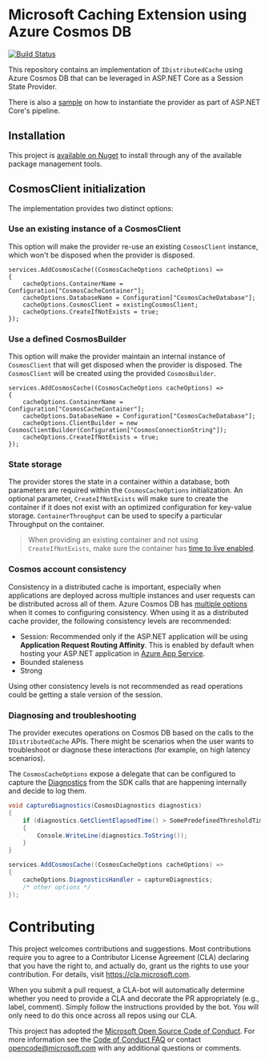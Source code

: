 # Microsoft Caching Extension using Azure Cosmos DB

[![Build Status](https://cosmos-db-sdk-public.visualstudio.com/cosmos-db-sdk-public/_apis/build/status/Microsoft.Extensions.Caching.Cosmos%20-%20Nightly?branchName=master)](https://cosmos-db-sdk-public.visualstudio.com/cosmos-db-sdk-public/_build/latest?definitionId=46&branchName=master)

This repository contains an implementation of `IDistributedCache` using Azure Cosmos DB that can be leveraged in ASP.NET Core as a Session State Provider.

There is also a [sample](./sample/Startup.cs) on how to instantiate the provider as part of ASP.NET Core's pipeline.

## Installation

This project is [available on Nuget](https://www.nuget.org/packages/Microsoft.Extensions.Caching.Cosmos) to install through any of the available package management tools.

## CosmosClient initialization

The implementation provides two distinct options:

### Use an existing instance of a CosmosClient

This option will make the provider re-use an existing `CosmosClient` instance, which won't be disposed when the provider is disposed.

```c-sharp
services.AddCosmosCache((CosmosCacheOptions cacheOptions) =>
{
    cacheOptions.ContainerName = Configuration["CosmosCacheContainer"];
    cacheOptions.DatabaseName = Configuration["CosmosCacheDatabase"];
    cacheOptions.CosmosClient = existingCosmosClient;
    cacheOptions.CreateIfNotExists = true;
});
```

### Use a defined CosmosBuilder

This option will make the provider maintain an internal instance of `CosmosClient` that will get disposed when the provider is disposed. The `CosmosClient` will be created using the provided `CosmosBuilder`.

```c-sharp
services.AddCosmosCache((CosmosCacheOptions cacheOptions) =>
{
    cacheOptions.ContainerName = Configuration["CosmosCacheContainer"];
    cacheOptions.DatabaseName = Configuration["CosmosCacheDatabase"];
    cacheOptions.ClientBuilder = new CosmosClientBuilder(Configuration["CosmosConnectionString"]);
    cacheOptions.CreateIfNotExists = true;
});
```

### State storage

The provider stores the state in a container within a database, both parameters are required within the `CosmosCacheOptions` initialization. An optional parameter, `CreateIfNotExists` will make sure to create the container if it does not exist with an optimized configuration for key-value storage. `ContainerThroughput` can be used to specify a particular Throughput on the container.

> When providing an existing container and not using `CreateIfNotExists`, make sure the container has [time to live enabled](https://docs.microsoft.com//azure/cosmos-db/sql/how-to-time-to-live#enable-time-to-live-on-a-container-using-the-azure-portal).

### Cosmos account consistency

Consistency in a distributed cache is important, especially when applications are deployed across multiple instances and user requests can be distributed across all of them. 
Azure Cosmos DB has [multiple options](https://docs.microsoft.com/azure/cosmos-db/consistency-levels) when it comes to configuring consistency. When using it as a distributed cache provider, the following consistency levels are recommended:

* Session: Recommended only if the ASP.NET application will be using **Application Request Routing Affinity**. This is enabled by default when hosting your ASP.NET application in [Azure App Service](https://docs.microsoft.com/azure/app-service/configure-common#configure-general-settings).
* Bounded staleness
* Strong

Using other consistency levels is not recommended as read operations could be getting a stale version of the session.

### Diagnosing and troubleshooting

The provider executes operations on Cosmos DB based on the calls to the `IDistributedCache` APIs. There might be scenarios when the user wants to troubleshoot or diagnose these interactions (for example, on high latency scenarios).

The `CosmosCacheOptions` expose a delegate that can be configured to capture the [Diagnostics](https://docs.microsoft.com/dotnet/api/microsoft.azure.cosmos.cosmosdiagnostics?view=azure-dotnet) from the SDK calls that are happening internally and decide to log them.

```csharp
void captureDiagnostics(CosmosDiagnostics diagnostics)
{
    if (diagnostics.GetClientElapsedTime() > SomePredefinedThresholdTime)
    {
        Console.WriteLine(diagnostics.ToString());
    }
}

services.AddCosmosCache((CosmosCacheOptions cacheOptions) =>
{
    cacheOptions.DiagnosticsHandler = captureDiagnostics;
    /* other options */
});
```

# Contributing

This project welcomes contributions and suggestions.  Most contributions require you to agree to a
Contributor License Agreement (CLA) declaring that you have the right to, and actually do, grant us
the rights to use your contribution. For details, visit https://cla.microsoft.com.

When you submit a pull request, a CLA-bot will automatically determine whether you need to provide
a CLA and decorate the PR appropriately (e.g., label, comment). Simply follow the instructions
provided by the bot. You will only need to do this once across all repos using our CLA.

This project has adopted the [Microsoft Open Source Code of Conduct](https://opensource.microsoft.com/codeofconduct/).
For more information see the [Code of Conduct FAQ](https://opensource.microsoft.com/codeofconduct/faq/) or
contact [opencode@microsoft.com](mailto:opencode@microsoft.com) with any additional questions or comments.
